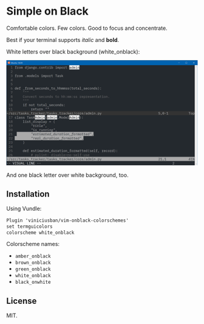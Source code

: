 # Simple on Black #

Comfortable colors. Few colors. Good to focus and concentrate.

Best if your terminal supports _italic_ and **bold**.

White letters over black background (white_onblack):

![White on black](whiteonblack.png)

And one black letter over white background, too.


## Installation ##

Using Vundle:

    Plugin 'viniciusban/vim-onblack-colorschemes'
    set termguicolors
    colorscheme white_onblack

Colorscheme names:

- `amber_onblack`
- `brown_onblack`
- `green_onblack`
- `white_onblack`
- `black_onwhite`


## License

MIT.
